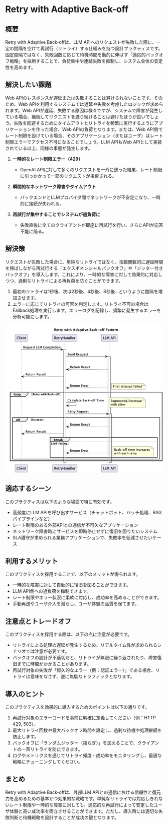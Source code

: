 # Retry with Adaptive Back-off

## 概要

Retry with Adaptive Back-offは、LLM APIへのリクエストが失敗した際に、一定の間隔を空けて再試行（リトライ）する仕組みを持つ設計プラクティスです。固定間隔ではなく、失敗回数に応じて待機時間を動的に伸ばす「適応的バックオフ戦略」を採用することで、負荷集中や連続失敗を抑制し、システム全体の安定性を高めます。

## 解決したい課題

Web APIのレスポンスが遅延または失敗することは避けられないことです。そのため、Web APIを利用するシステムでは遅延や失敗を考慮したロジックが求められます。Web APIが遅延、失敗する原因は様々ですが、システムで障害が発生している場合、継続してリクエストを送り続けることは避けたほうが良いでしょう。失敗を回避するためにタイムアウトとリトライを頻繁に実行するようにアプリケーションを作った場合、Web APIの負荷となります。または、Web API側でレート制限を設けている場合、そのアプリケーション（またはユーザ）はレート制限エラーでアクセス不可になることでしょう。LLM APIもWeb APIとして実装されている以上、同様の事態が発生します。

1. **一時的なレート制限エラー（429）**
   - OpenAI APIに対して多くのリクエストを一斉に送った結果、レート制限に引っかかって一部のリクエストが拒否される。

2. **瞬間的なネットワーク障害やタイムアウト**
   - バックエンドとLLMプロバイダ間でネットワークが不安定になり、一時的に接続が失われる。

3. **再試行が集中することでシステムが過負荷に**
   - 失敗直後に全てのクライアントが即座に再試行を行い、さらにAPIが応答不能に陥る。

## 解決策

リクエストが失敗した場合に、単純なリトライではなく、指数関数的に遅延時間を伸ばしながら再試行する「エクスポネンシャルバックオフ」や「ジッター付きバックオフ」を導入します。これにより、一時的な障害に対して効果的に対応しつつ、過剰なリトライによる再負荷を防ぐことができます。

1. 最初のリトライは1秒後、次は2秒後、4秒後、8秒後…というように間隔を増加させます。
2. エラーに応じてリトライの可否を判定します。リトライ不可の場合はFallback処理を実行します。エラーログを記録し、頻繁に発生するエラーを分析可能にします。

![img](./uml/images/retry_with_adaptive_back_off_pattern.png)

## 適応するシーン

このプラクティスは以下のような場面で特に有効です。

- 高頻度にLLM APIを呼び出すサービス（チャットボット、バッチ処理、RAGパイプラインなど）
- レート制限のある外部APIとの通信が不可欠なアプリケーション
- ネットワーク障害時にサービスを即時停止せずに復旧を図りたいシステム
- SLA遵守が求められる業務アプリケーションで、失敗率を低減させたいケース

## 利用するメリット

このプラクティスを採用することで、以下のメリットが得られます。

- 一時的な障害に対して自動的に復旧を図ることができます。
- LLM API側への過負荷を抑制できます。
- レート制限やエラー状況に柔軟に対応し、成功率を高めることができます。
- 手動再送やユーザ介入を減らし、ユーザ体験の品質を保てます。

## 注意点とトレードオフ

このプラクティスを採用する際は、以下の点に注意が必要です。

- リトライによる処理の遅延が発生するため、リアルタイム性が求められるシナリオでは注意が必要です。
- バックオフの設計が不適切だと、リトライが無限に繰り返されたり、障害復旧までに時間がかかることがあります。
- 再試行対象の失敗が「恒久的なエラー（例：認証エラー）」である場合、リトライは意味をなさず、逆に無駄なトラフィックとなります。

## 導入のヒント

このプラクティスを効果的に導入するためのポイントは以下の通りです。

1. 再試行対象のエラーコードを事前に明確に定義してください（例：HTTP 429, 503）。
2. 最大リトライ回数や最大バックオフ時間を設定し、過剰な待機や処理継続を防止します。
3. バックオフに「ランダムジッター（揺らぎ）」を加えることで、クライアントの一斉リトライを防止できます。
4. ログやメトリクスを通じてリトライ頻度・成功率をモニタリングし、最適な戦略にチューニングしてください。

## まとめ

Retry with Adaptive Back-offは、外部LLM APIとの通信における信頼性と復元力を高めるための基本かつ効果的な戦略です。単純なリトライでは対応しきれないレート制限や一時的な障害に対しても、適応的な再試行によって安定したユーザ体験と高い成功率を両立させることができます。ただし、導入時には適切な失敗判断と待機戦略を設計することが成功の鍵となります。
